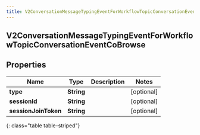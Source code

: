 ```yaml
---
title: V2ConversationMessageTypingEventForWorkflowTopicConversationEventCoBrowse
---
```

## V2ConversationMessageTypingEventForWorkflowTopicConversationEventCoBrowse

## Properties

|Name | Type | Description | Notes|
|------------ | ------------- | ------------- | -------------|
| **type** | **String** |  | [optional] |
| **sessionId** | **String** |  | [optional] |
| **sessionJoinToken** | **String** |  | [optional] |
{: class="table table-striped"}


